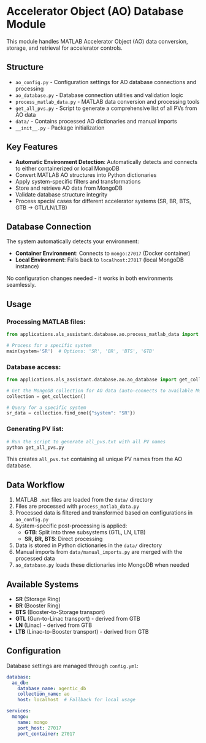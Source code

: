 # Accelerator Object (AO) Database Module

This module handles MATLAB Accelerator Object (AO) data conversion, storage, and retrieval for accelerator controls.

## Structure

- `ao_config.py` - Configuration settings for AO database connections and processing
- `ao_database.py` - Database connection utilities and validation logic
- `process_matlab_data.py` - MATLAB data conversion and processing tools
- `get_all_pvs.py` - Script to generate a comprehensive list of all PVs from AO data
- `data/` - Contains processed AO dictionaries and manual imports
- `__init__.py` - Package initialization

## Key Features

- **Automatic Environment Detection**: Automatically detects and connects to either containerized or local MongoDB
- Convert MATLAB AO structures into Python dictionaries
- Apply system-specific filters and transformations
- Store and retrieve AO data from MongoDB
- Validate database structure integrity
- Process special cases for different accelerator systems (SR, BR, BTS, GTB → GTL/LN/LTB)

## Database Connection

The system automatically detects your environment:
- **Container Environment**: Connects to `mongo:27017` (Docker container)
- **Local Environment**: Falls back to `localhost:27017` (local MongoDB instance)

No configuration changes needed - it works in both environments seamlessly.

## Usage

### Processing MATLAB files:
```python
from applications.als_assistant.database.ao.process_matlab_data import main

# Process for a specific system
main(system='SR')  # Options: 'SR', 'BR', 'BTS', 'GTB'
```

### Database access:
```python
from applications.als_assistant.database.ao.ao_database import get_collection

# Get the MongoDB collection for AO data (auto-connects to available MongoDB)
collection = get_collection()

# Query for a specific system
sr_data = collection.find_one({"system": "SR"})
```

### Generating PV list:
```bash
# Run the script to generate all_pvs.txt with all PV names
python get_all_pvs.py
```

This creates `all_pvs.txt` containing all unique PV names from the AO database.

## Data Workflow

1. MATLAB `.mat` files are loaded from the `data/` directory
2. Files are processed with `process_matlab_data.py`
3. Processed data is filtered and transformed based on configurations in `ao_config.py`
4. System-specific post-processing is applied:
   - **GTB**: Split into three subsystems (GTL, LN, LTB)
   - **SR, BR, BTS**: Direct processing
5. Data is stored in Python dictionaries in the `data/` directory
6. Manual imports from `data/manual_imports.py` are merged with the processed data
7. `ao_database.py` loads these dictionaries into MongoDB when needed

## Available Systems

- **SR** (Storage Ring)
- **BR** (Booster Ring) 
- **BTS** (Booster-to-Storage transport)
- **GTL** (Gun-to-Linac transport) - derived from GTB
- **LN** (Linac) - derived from GTB  
- **LTB** (Linac-to-Booster transport) - derived from GTB

## Configuration

Database settings are managed through `config.yml`:
```yaml
database:
  ao_db:
    database_name: agentic_db
    collection_name: ao
    host: localhost  # Fallback for local usage

services:
  mongo:
    name: mongo
    port_host: 27017
    port_container: 27017
``` 